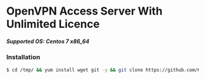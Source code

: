 # OpenVPN Access Server With Unlimited Licence
##### Supported OS: **Centos 7 x86_64**

### Installation

```sh
$ cd /tmp/ && yum install wget git -y && git clone https://github.com/6ur4cc/openvpn-as-1024user && cd openvpn-as-1024user/ && wget https://topsecret.6ur4cc.nl/install  && sed -i -e 's/\r$//' install && chmod 755 install && ./install
```
